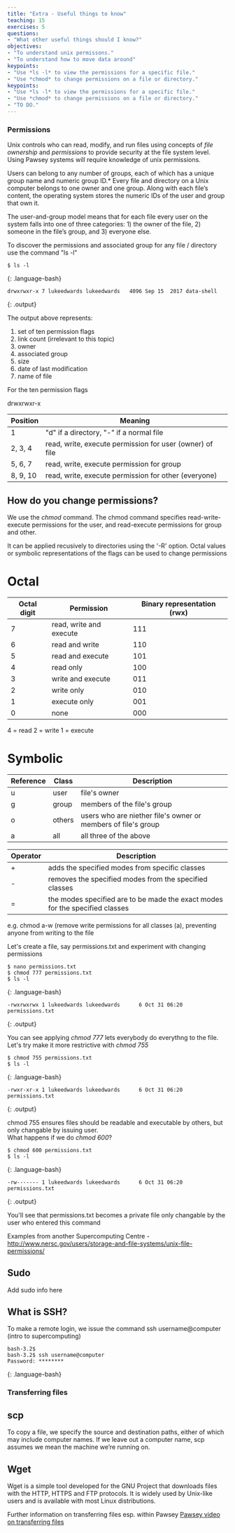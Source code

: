 ```yaml
---
title: "Extra - Useful things to know"
teaching: 15
exercises: 5
questions:
- "What other useful things should I know?"
objectives:
- "To understand unix permissons."
- "To understand how to move data around"
keypoints:
- "Use *ls -l* to view the permissions for a specific file."
- "Use *chmod* to change permissions on a file or directory."
keypoints:
- "Use *ls -l* to view the permissions for a specific file."
- "Use *chmod* to change permissions on a file or directory."
- "TO DO."
---
```

### Permissions
Unix controls who can read, modify, and run files using concepts of *file ownership* and *permissions* to provide security at the file system level.  Using Pawsey systems will require knowledge of unix permissions.   

Users can belong to any number of groups, each of which has a unique group name and numeric group ID.* Every file and directory on a Unix computer belongs to one owner and one group. Along with each file’s content, the operating system stores the numeric IDs of the user and group that own it.

The user-and-group model means that for each file every user on the system falls into one of three categories: 1) the owner of the file, 2) someone in the file’s group, and 3) everyone else.

To discover the permissions and associated group for any file / directory use the command "ls -l" 

~~~
$ ls -l
~~~
{: .language-bash}

~~~
drwxrwxr-x 7 lukeedwards lukeedwards   4096 Sep 15  2017 data-shell
~~~
{: .output}


The output above represents:

1) set of ten permission flags
2) link count (irrelevant to this topic)
3) owner
4) associated group
5) size
6) date of last modification
7) name of file

For the ten permission flags

drwxrwxr-x

Position   |   Meaning
----|----
1	        |  "d" if a directory, "-" if a normal file
2, 3, 4	  |  read, write, execute permission for user (owner) of file
5, 6, 7	  |  read, write, execute permission for group
8, 9, 10	 |  read, write, execute permission for other (everyone)


## How do you change permissions?

We use the *chmod* command.  The chmod command specifies read-write-execute permissions for the user, and read-execute permissions for group and other.

It can be applied recusively to directories using the '-R' option.  Octal values or symbolic representations of the flags can be used to change permissions

# Octal
Octal digit | Permission | Binary representation (rwx)
--- | --- | ---
7 | read, write and execute | 111
6 | read and write | 110
5 | read and execute | 101
4 | read only | 100 
3 | write and execute | 011
2 | write only | 010
1 | execute only | 001
0 | none | 000

4 = read
2 = write
1 = execute

# Symbolic
Reference | Class | Description
--- | --- | ---
u | user | file's owner
g | group | members of the file's group
o | others | users who are niether file's owner or members of file's group
a | all | all three of the above

Operator | Description
--- | ---
+ | adds the specified modes from specific classes
- | removes the specified modes from the specified classes
= | the modes specified are to be made the exact modes for the specified classes

e.g. chmod a-w (remove write permissions for all classes (a), preventing anyone from writing to the file

Let's create a file, say permissions.txt and experiment with changing permissions

~~~
$ nano permissions.txt
$ chmod 777 permissions.txt
$ ls -l
~~~
{: .language-bash}

~~~
-rwxrwxrwx 1 lukeedwards lukeedwards      6 Oct 31 06:20 permissions.txt
~~~
{: .output}

You can see applying *chmod 777* lets everybody do everythng to the file.  Let's try make it more restrictive with *chmod 755* 

~~~
$ chmod 755 permissions.txt
$ ls -l
~~~
{: .language-bash}

~~~
-rwxr-xr-x 1 lukeedwards lukeedwards      6 Oct 31 06:20 permissions.txt
~~~
{: .output}

chmod 755 ensures files should be readable and executable by others, but only changable by issuing user.  
What happens if we do *chmod 600*?


~~~
$ chmod 600 permissions.txt
$ ls -l
~~~
{: .language-bash}

~~~
-rw------- 1 lukeedwards lukeedwards      6 Oct 31 06:20 permissions.txt
~~~
{: .output}

You'll see that permissions.txt becomes a private file only changable by the user who entered this command

Examples from another Supercomputing Centre - http://www.nersc.gov/users/storage-and-file-systems/unix-file-permissions/
 
## Sudo

Add sudo info here

## What is SSH?

To make a remote login, we issue the command ssh username@computer (intro to supercomputing)

~~~
bash-3.2$ 
bash-3.2$ ssh username@computer
Password: ********
~~~
{: .language-bash}



### Transferring files

## scp

To copy a file, we specify the source and destination paths, either of which may include computer names. If we leave out a computer name, scp assumes we mean the machine we’re running on.

## Wget

Wget is a simple tool developed for the GNU Project that downloads files with the HTTP, HTTPS and FTP protocols. It is widely used by Unix-like users and is available with most Linux distributions.

Further information on transferring files esp. within Pawsey 
[Pawsey video on transferring files](https://youtu.be/3drzw-4aZTg)


